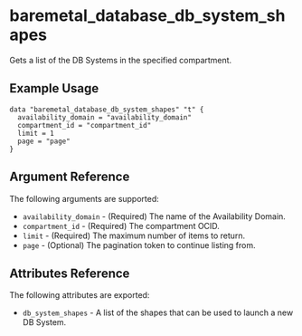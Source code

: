 # baremetal\_database\_db\_system\_shapes

Gets a list of the DB Systems in the specified compartment.

## Example Usage

```
data "baremetal_database_db_system_shapes" "t" {
  availability_domain = "availability_domain"
  compartment_id = "compartment_id"
  limit = 1
  page = "page"
}
```

## Argument Reference

The following arguments are supported:

* `availability_domain` - (Required) The name of the Availability Domain.
* `compartment_id` - (Required) The compartment OCID.
* `limit` - (Required) The maximum number of items to return.
* `page` - (Optional) The pagination token to continue listing from.

## Attributes Reference

The following attributes are exported:

* `db_system_shapes` - A list of the shapes that can be used to launch a new DB System.
